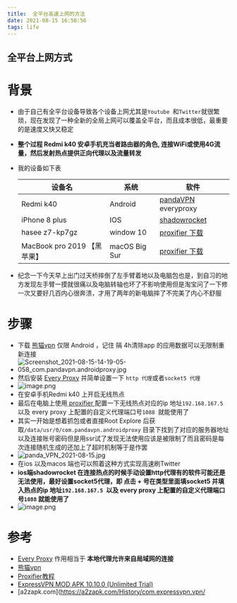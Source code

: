 ```yaml
---
title:  全平台高速上网的方法
date: 2021-08-15 16:58:56
tags: life
---
```


##  全平台上网方式

# 背景
* 由于自己有全平台设备导致各个设备上网尤其是`Youtube `和`Twitter`就很繁琐，现在发现了一种全新的全局上网可以覆盖全平台，而且成本很低，最重要的是速度又快又稳定
* **整个过程 Redmi k40 安卓手机充当者路由器的角色, 连接WiFi或使用4G流量，然后发射热点提供正向代理以及流量转发**

* 我的设备如下表

  | 设备名                      | 系统          | 软件                 |
  | --------------------------- | ------------- | -------------------- |
  | Redmi k40                   | Android       | [pandaVPN](https://github.com/codewindy/Mikrotik-Phicomm-Backup)  everyproxy |
  | iPhone 8 plus               | IOS           | [shadowrocket](https://1.v2w.org/ios/)         |
  | hasee z7-kp7gz              | window 10     | [proxifier 下载](https://www.proxifier.com/download/)            |
  | MacBook pro 2019 【黑苹果】   | macOS Big Sur | [proxifier 下载](https://macwk.com/soft/proxifier)           |
* 纪念一下今天早上出门过天桥摔倒了左手臂着地以及电脑包也是，到自习的地方发现左手臂一摸就很痛以及电脑转轴也坏了不影响使用但是淘宝问了一下修一次又要好几百内心很奔溃，才用了两年的新电脑摔了不完美了内心不舒服

#  步骤
* 下载  [熊猫vpn](https://github.com/codewindy/Mikrotik-Phicomm-Backup) 仅限 Android ，记住 隔 4h清除app 的应用数据可以无限制重新连接
* ![Screenshot_2021-08-15-14-19-05-058_com.pandavpn.androidproxy.jpg](https://i.loli.net/2021/08/15/sBKebS27r8Zojd9.jpg)
* 然后安装  [Every Proxy](https://apkpure.com/every-proxy/com.gorillasoftware.everyproxy/download?from=details) 并简单设置一下 `http 代理`或者`socket5 代理`
* ![image.png](https://i.loli.net/2021/08/15/7ROWiqKFtPoaDJn.png)
* 在安卓手机Redmi k40 上开启无线热点
* 最后在电脑上使用[ proxifier ](https://www.proxifier.com/download/)配置一下无线热点对应的ip 地址`192.168.167.5 `以及 every proxy 上配置的自定义代理端口号`1088 `就能使用了
* 其实一开始是想着抓包或者直接Root Explore 后获取`/data/usr/0/com.pandavpn.androidproxy` 目录下找到了对应的服务器地址以及连接账号密码但是用ssr试了发现无法使用应该是被限制了而且密码是每次连接随机生成的还加上了超时机制等于是作罢
* ![panda_VPN_2021-08-15.jpg](https://i.loli.net/2021/08/16/QOqDbYjIrzEZfsV.png)
* 在ios 以及macos 端也可以照着这种方式实现高速刷Twitter
* **ios端shadowrocket 在连接热点的时候手动设置http代理有的软件可能还是无法使用，最好设置socket5代理，即 点击 + 号在类型里面填socket5 并填入热点的ip 地址`192.168.167.5 `以及 every proxy 上配置的自定义代理端口号`1088` 就能使用了**
* ![image.png](https://i.loli.net/2021/08/16/ojxNsJm8Inf2D4r.png)

# 参考
* [Every Proxy](https://www.everyproxy.co.uk/)  作用相当于 **本地代理允许来自局域网的连接**
* [熊猫vpn](https://github.com/codewindy/Mikrotik-Phicomm-Backup) 
* [Proxifier教程](https://codewindy.github.io/2019/10/14/Proxifier-Setting/)
* [ExpressVPN MOD APK 10.10.0 (Unlimited Trial)](https://apkdone.com/expressvpn/)
* [a2zapk.com](https://a2zapk.com/History/com.expressvpn.vpn/


